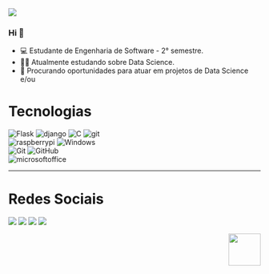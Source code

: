 <img src="https://github.com/pr2tik1/pr2tik1/blob/master/IMAGE-NAME">

### Hi 👋

- 💻 Estudante de Engenharia de Software - 2° semestre.
- 👩‍💻 Atualmente estudando sobre Data Science.
- 🤝 Procurando oportunidades para atuar em projetos de Data Science e/ou


# Tecnologias
 <div align="left" style="width: 40%;>
    <div>
      <img alt="Python" src="https://img.shields.io/badge/python-100000?style=for-the-badge&logo=python&logoColor=blue">
      <img alt="Flask" src="https://img.shields.io/badge/Flask-100000?style=for-the-badge&logo=flask">
      <img alt="django" src="https://img.shields.io/badge/django-100000?style=for-the-badge&logo=django&logoColor=green">
      <img alt="C" src="https://img.shields.io/badge/C-100000?style=for-the-badge&logo=c">
      <img alt="git" src="https://img.shields.io/badge/git-100000?style=for-the-badge&logo=git">
      <img alt="raspberrypi" src="https://img.shields.io/badge/raspberrypi-100000?style=for-the-badge&logo=raspberrypi&logoColor=red">
      <img alt="Windows" src="https://img.shields.io/badge/windows-100000?style=for-the-badge&logo=windows&logoColor=blue">
      <img alt="Git" src="https://img.shields.io/badge/git-100000?style=for-the-badge&logo=git">
      <img alt="GitHub" src="https://img.shields.io/badge/github-100000?style=for-the-badge&logo=github">
      <img alt="microsoftoffice" src="https://img.shields.io/badge/microsoftoffice-100000?style=for-the-badge&logo=microsoftoffice&logoColor=violet">
    </div>
    <hr height="1">

# Redes Sociais
       
[<img src="https://img.shields.io/badge/twitter-%231DA1F2.svg?&style=for-the-badge&logo=twitter&logoColor=white" />](https://twitter.com/httpxdoc) [<img src="https://img.shields.io/badge/linkedin-%230077B5.svg?&style=for-the-badge&logo=linkedin&logoColor=white" />](https://www.linkedin.com/in/neverbecruel/) [<img src = "https://img.shields.io/badge/instagram-%23E4405F.svg?&style=for-the-badge&logo=instagram&logoColor=white">](https://www.instagram.com/oieusouojaoo/) [<img src = "https://img.shields.io/badge/facebook-%231877F2.svg?&style=for-the-badge&logo=facebook&logoColor=white">](https://www.facebook.com/profile.php?id=100006990286257)

</div>

<div align="right" width:64px>
<img src="https://brittanychiang.com/_next/image?url=%2Fimages%2Ftardis%2Frotate.gif&w=128&q=75" width="64" >

          
</div>
